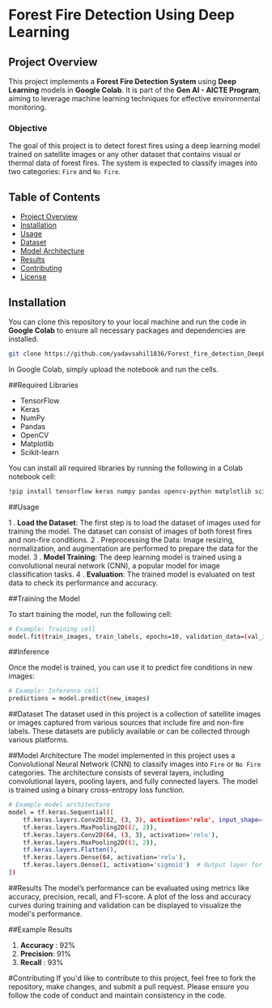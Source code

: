 # Forest Fire Detection Using Deep Learning

## Project Overview
This project implements a **Forest Fire Detection System** using **Deep Learning** models in **Google Colab**. It is part of the **Gen AI - AICTE Program**, aiming to leverage machine learning techniques for effective environmental monitoring.

### Objective
The goal of this project is to detect forest fires using a deep learning model trained on satellite images or any other dataset that contains visual or thermal data of forest fires. The system is expected to classify images into two categories: `Fire` and `No Fire`.

## Table of Contents
- [Project Overview](#project-overview)
- [Installation](#installation)
- [Usage](#usage)
- [Dataset](#dataset)
- [Model Architecture](#model-architecture)
- [Results](#results)
- [Contributing](#contributing)
- [License](#license)

## Installation

You can clone this repository to your local machine and run the code in **Google Colab** to ensure all necessary packages and dependencies are installed.

```bash
git clone https://github.com/yadavsahil1836/Forest_fire_detection_DeepLearning.git
```
In Google Colab, simply upload the notebook and run the cells.

##Required Libraries
- TensorFlow
- Keras
- NumPy
- Pandas
- OpenCV
- Matplotlib
- Scikit-learn

You can install all required libraries by running the following in a Colab notebook cell:

```bash
!pip install tensorflow keras numpy pandas opencv-python matplotlib scikit-learn
```

##Usage

1 . **Load the Dataset**: The first step is to load the dataset of images used for training the model. The dataset can consist of images of both forest fires and non-fire conditions.
2 . Preprocessing the Data: Image resizing, normalization, and augmentation are performed to prepare the data for the model.
3 . **Model Training**: The deep learning model is trained using a convolutional neural network (CNN), a popular model for image classification tasks.
4 . **Evaluation**: The trained model is evaluated on test data to check its performance and accuracy.

##Training the Model

To start training the model, run the following cell:

```bash
# Example: Training cell
model.fit(train_images, train_labels, epochs=10, validation_data=(val_images, val_labels))
```

##Inference

Once the model is trained, you can use it to predict fire conditions in new images:
```bash
# Example: Inference cell
predictions = model.predict(new_images)
```

##Dataset
The dataset used in this project is a collection of satellite images or images captured from various sources that include fire and non-fire labels. These datasets are publicly available or can be collected through various platforms.

##Model Architecture
The model implemented in this project uses a Convolutional Neural Network (CNN) to classify images into `Fire` or `No Fire` categories. The architecture consists of several layers, including convolutional layers, pooling layers, and fully connected layers. The model is trained using a binary cross-entropy loss function.

```bash
# Example model architecture
model = tf.keras.Sequential([
    tf.keras.layers.Conv2D(32, (3, 3), activation='relu', input_shape=(image_size, image_size, 3)),
    tf.keras.layers.MaxPooling2D((2, 2)),
    tf.keras.layers.Conv2D(64, (3, 3), activation='relu'),
    tf.keras.layers.MaxPooling2D((2, 2)),
    tf.keras.layers.Flatten(),
    tf.keras.layers.Dense(64, activation='relu'),
    tf.keras.layers.Dense(1, activation='sigmoid')  # Output layer for binary classification
])
```

##Results
The model’s performance can be evaluated using metrics like accuracy, precision, recall, and F1-score. A plot of the loss and accuracy curves during training and validation can be displayed to visualize the model's performance.

##Example Results
1. **Accuracy** : 92%
2. **Precision**: 91%
3. **Recall**   : 93%

#Contributing
If you'd like to contribute to this project, feel free to fork the repository, make changes, and submit a pull request. Please ensure you follow the code of conduct and maintain consistency in the code.


